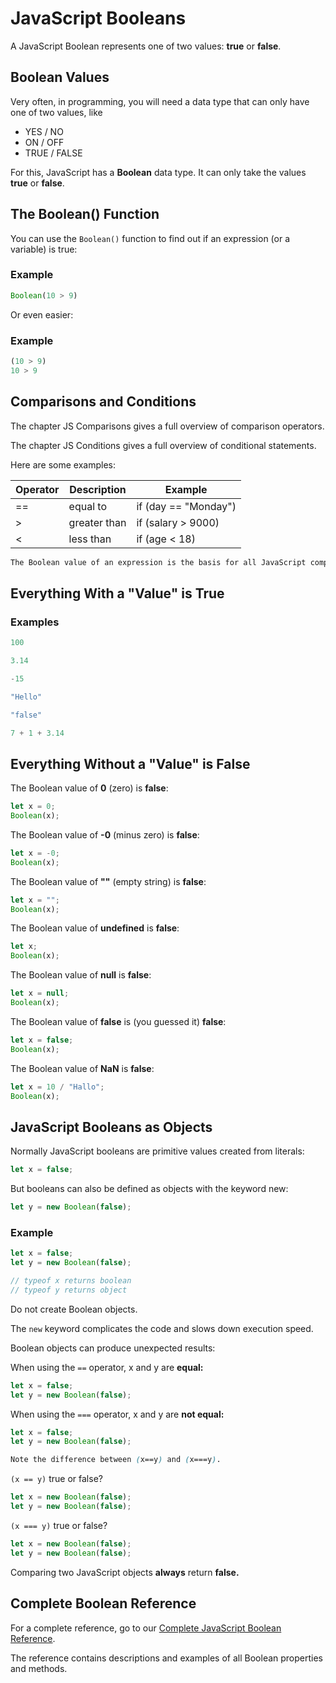 # JavaScript Booleans


A JavaScript Boolean represents one of two values: **true** or **false**.


## Boolean Values
Very often, in programming, you will need a data type that can only have one of two values, like

* YES / NO
* ON / OFF
* TRUE / FALSE


For this, JavaScript has a **Boolean** data type. It can only take the values **true** or **false**.



## The Boolean() Function
You can use the `Boolean()` function to find out if an expression (or a variable) is true:

### Example
```js
Boolean(10 > 9)
```

Or even easier:

### Example
```js
(10 > 9)
10 > 9
```



## Comparisons and Conditions
The chapter JS Comparisons gives a full overview of comparison operators.

The chapter JS Conditions gives a full overview of conditional statements.

Here are some examples:

| **Operator**	| **Description**	| **Example** |
|---------------|-------------------|-------------|
| ==	| equal to	| if (day == "Monday") |
| >	| greater than	| if (salary > 9000) |
| <	| less than	| if (age < 18) |


```css
The Boolean value of an expression is the basis for all JavaScript comparisons and conditions.
```



## Everything With a "Value" is True
### Examples
```js
100

3.14

-15

"Hello"

"false"

7 + 1 + 3.14
```



## Everything Without a "Value" is False
The Boolean value of **0** (zero) is **false**:
```js
let x = 0;
Boolean(x);
```


The Boolean value of **-0** (minus zero) is **false**:
```js
let x = -0;
Boolean(x);
```

The Boolean value of **""** (empty string) is **false**:
```js
let x = "";
Boolean(x);
```


The Boolean value of **undefined** is **false**:
```js
let x;
Boolean(x);
```


The Boolean value of **null** is **false**:
```js
let x = null;
Boolean(x);
```



The Boolean value of **false** is (you guessed it) **false**:
```js
let x = false;
Boolean(x);
```



The Boolean value of **NaN** is **false**:
```js
let x = 10 / "Hallo";
Boolean(x);
```



## JavaScript Booleans as Objects
Normally JavaScript booleans are primitive values created from literals:
```js
let x = false;
```


But booleans can also be defined as objects with the keyword new:

```js
let y = new Boolean(false);
```


### Example
```js
let x = false;
let y = new Boolean(false);

// typeof x returns boolean
// typeof y returns object
```


Do not create Boolean objects.

The `new` keyword complicates the code and slows down execution speed.

Boolean objects can produce unexpected results:



When using the `==` operator, x and y are **equal:**
```js
let x = false;
let y = new Boolean(false);
```


When using the `===` operator, x and y are **not equal:**
```js
let x = false;
let y = new Boolean(false);
```

```css
Note the difference between (x==y) and (x===y).
```


`(x == y)` true or false?
```js
let x = new Boolean(false);
let y = new Boolean(false);
```


`(x === y)` true or false?
```js
let x = new Boolean(false);
let y = new Boolean(false);
```



Comparing two JavaScript objects **always** return **false.**



## Complete Boolean Reference
For a complete reference, go to our [Complete JavaScript Boolean Reference](https://www.w3schools.com/jsref/jsref_obj_boolean.asp).

The reference contains descriptions and examples of all Boolean properties and methods.